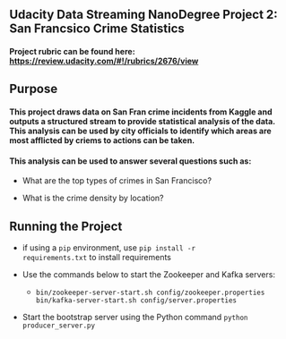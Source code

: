 ## Udacity Data Streaming NanoDegree Project 2: San Francsico Crime Statistics

#### Project rubric can be found here: https://review.udacity.com/#!/rubrics/2676/view

## Purpose

#### This project draws data on San Fran crime incidents from Kaggle and outputs a structured stream to provide statistical analysis of the data. This analysis can be used by city officials to identify which areas are most afflicted by criems to actions can be taken.

#### This analysis can be used to answer several questions such as:

* What are the top types of crimes in San Francisco?

* What is the crime density by location?

## Running the Project

* if using a <code>pip</code> environment, use <code>pip install -r requirements.txt</code> to install requirements

* Use the commands below to start the Zookeeper and Kafka servers:

    * <code>bin/zookeeper-server-start.sh config/zookeeper.properties
      bin/kafka-server-start.sh config/server.properties</code>

* Start the bootstrap server using the Python command <code>python producer_server.py</code>

